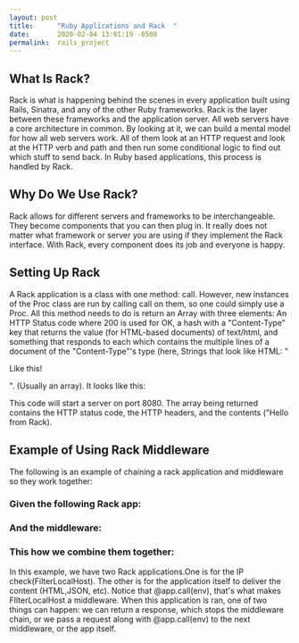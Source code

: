 ```yaml
---
layout: post
title:      "Ruby Applications and Rack  "
date:       2020-02-04 13:01:19 -0500
permalink:  rails_project
---
```


## What Is Rack? 
Rack is what is happening behind the scenes in every application built using Rails, Sinatra, and any of the other Ruby frameworks. Rack is the layer between these frameworks and the application server. All web servers have a core architecture in common. By looking at it, we can build a mental model for how all web servers work. All of them  look at an HTTP request and look at the HTTP verb and path and then run some conditional logic to find out which stuff to send back. In Ruby based applications, this process is handled by Rack.  

## Why Do We Use Rack?  
Rack allows for different servers and frameworks to be interchangeable. They become components that you can then plug in. It really does not matter what framework or server you are using if they implement the Rack interface. With Rack, every component does its job and everyone is happy. 

## Setting Up Rack 
A Rack application is a class with one method: call. However, new instances of the Proc class are run by calling call on them, so one could simply use a Proc. All this method needs to do is return an Array with three elements: An HTTP Status code where 200 is used for OK, a hash with a "Content-Type" key that returns the value (for HTML-based documents) of text/html, and something that responds to each which contains the multiple lines of a document of the "Content-Type"'s type (here, Strings that look like HTML: "<p>Like this!</p>". (Usually an array). It looks like this:

<script src="https://gist.github.com/chrisbaptiste83/6a1621b54bf9fe1532ab39112f3342f4.js"></script> 

This code will start a server on port 8080. The array being returned contains the HTTP status code, the HTTP headers, and the contents ("Hello from Rack). 

## Example of Using Rack Middleware 
The following is an example of chaining a rack application and middleware so they work together: 

### Given the following Rack app:  
<script src="https://gist.github.com/chrisbaptiste83/0d0e9258fb1593d83e34c178687ba40e.js"></script>

 ### And the middleware:  
<script src="https://gist.github.com/chrisbaptiste83/693b13e1d79996ac7ba86331117c43a1.js"></script>
 
 ### This how we combine them together: 
 <script src="https://gist.github.com/chrisbaptiste83/4cdeefab3f05a469ca9e3120547bafa4.js"></script>

In this example, we have two Rack applications.One is for the IP check(FilterLocalHost). The other is for the application itself to deliver the content (HTML,JSON, etc). Notice that @app.call(env), that's what makes FIlterLocalHost a middleware. When this application is ran, one of two things can happen: we can return a response, which stops the middleware chain, or we pass a request along with @app.call(env) to the next middleware, or the app itself. 


